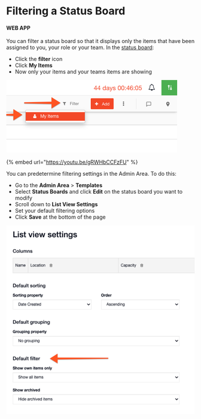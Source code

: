 # Filtering a Status Board

#### WEB APP

You can filter a status board so that it displays only the items that have been assigned to you, your role or your team. In the [status board](./):

* Click the **filter** icon
* Click **My Items**
* Now only your items and your teams items are showing

![](../../.gitbook/assets/filteting-a-status-board.png)

{% embed url="https://youtu.be/gRWHbCCFzFU" %}



You can predetermine filtering settings in the Admin Area. To do this:

* Go to the **Admin Area** &gt; **Templates**
* Select **Status Boards** and click **Edit** on the status board you want to modify
* Scroll down to **List View Settings**
* Set your default filtering options
* Click **Save** at the bottom of the page

![](../../.gitbook/assets/2021-09-16-at-14.10%20%281%29.png)

